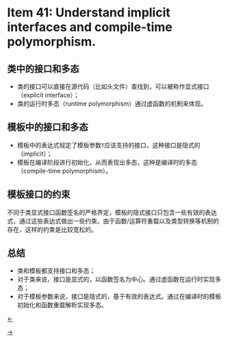 # Item 41: Understand implicit interfaces and compile-time polymorphism.

## 类中的接口和多态

- 类的接口可以直接在源代码（比如头文件）查找到，可以被称作显式接口（explicit interface）；
- 类的运行时多态（runtime polymorphism）通过虚函数的机制来体现。

## 模板中的接口和多态

- 模板中的表达式规定了模板参数`T`应该支持的接口，这种接口是隐式的（implicit）；
- 模板在编译阶段进行初始化，从而表现出多态，这种是编译时的多态（compile-time polymorphism）。

## 模板接口的约束

不同于类显式接口函数签名的严格界定，模板的隐式接口只包含一些有效的表达式，通过这些表达式做出一些约束。由于函数/运算符重载以及类型转换等机制的存在，这样的约束是比较宽松的。

## 总结

- 类和模板都支持接口和多态；
- 对于类来说，接口是显式的，以函数签名为中心。通过虚函数在运行时实现多态；
- 对于模板参数来说，接口是隐式的，基于有效的表达式。通过在编译时的模板初始化和函数重载解析实现多态。

<a href="../Item%2040"><-</a>

<a href="../Item%2042">-></a>
